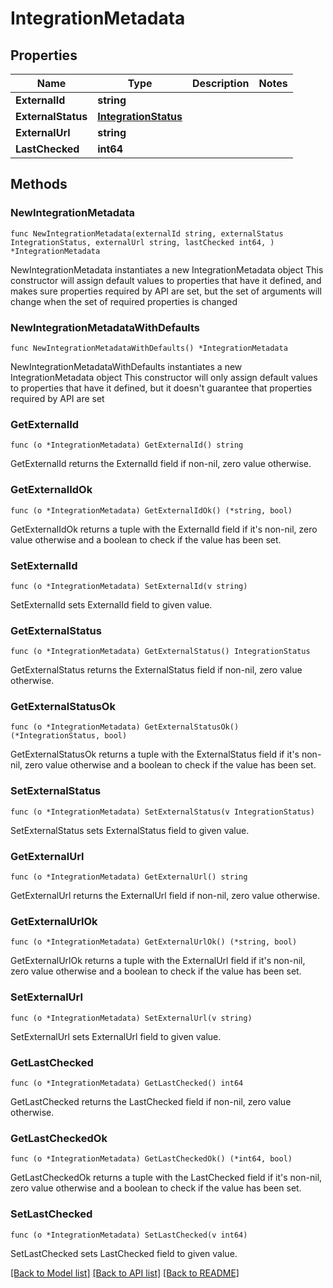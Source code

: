 # IntegrationMetadata

## Properties

Name | Type | Description | Notes
------------ | ------------- | ------------- | -------------
**ExternalId** | **string** |  | 
**ExternalStatus** | [**IntegrationStatus**](IntegrationStatus.md) |  | 
**ExternalUrl** | **string** |  | 
**LastChecked** | **int64** |  | 

## Methods

### NewIntegrationMetadata

`func NewIntegrationMetadata(externalId string, externalStatus IntegrationStatus, externalUrl string, lastChecked int64, ) *IntegrationMetadata`

NewIntegrationMetadata instantiates a new IntegrationMetadata object
This constructor will assign default values to properties that have it defined,
and makes sure properties required by API are set, but the set of arguments
will change when the set of required properties is changed

### NewIntegrationMetadataWithDefaults

`func NewIntegrationMetadataWithDefaults() *IntegrationMetadata`

NewIntegrationMetadataWithDefaults instantiates a new IntegrationMetadata object
This constructor will only assign default values to properties that have it defined,
but it doesn't guarantee that properties required by API are set

### GetExternalId

`func (o *IntegrationMetadata) GetExternalId() string`

GetExternalId returns the ExternalId field if non-nil, zero value otherwise.

### GetExternalIdOk

`func (o *IntegrationMetadata) GetExternalIdOk() (*string, bool)`

GetExternalIdOk returns a tuple with the ExternalId field if it's non-nil, zero value otherwise
and a boolean to check if the value has been set.

### SetExternalId

`func (o *IntegrationMetadata) SetExternalId(v string)`

SetExternalId sets ExternalId field to given value.


### GetExternalStatus

`func (o *IntegrationMetadata) GetExternalStatus() IntegrationStatus`

GetExternalStatus returns the ExternalStatus field if non-nil, zero value otherwise.

### GetExternalStatusOk

`func (o *IntegrationMetadata) GetExternalStatusOk() (*IntegrationStatus, bool)`

GetExternalStatusOk returns a tuple with the ExternalStatus field if it's non-nil, zero value otherwise
and a boolean to check if the value has been set.

### SetExternalStatus

`func (o *IntegrationMetadata) SetExternalStatus(v IntegrationStatus)`

SetExternalStatus sets ExternalStatus field to given value.


### GetExternalUrl

`func (o *IntegrationMetadata) GetExternalUrl() string`

GetExternalUrl returns the ExternalUrl field if non-nil, zero value otherwise.

### GetExternalUrlOk

`func (o *IntegrationMetadata) GetExternalUrlOk() (*string, bool)`

GetExternalUrlOk returns a tuple with the ExternalUrl field if it's non-nil, zero value otherwise
and a boolean to check if the value has been set.

### SetExternalUrl

`func (o *IntegrationMetadata) SetExternalUrl(v string)`

SetExternalUrl sets ExternalUrl field to given value.


### GetLastChecked

`func (o *IntegrationMetadata) GetLastChecked() int64`

GetLastChecked returns the LastChecked field if non-nil, zero value otherwise.

### GetLastCheckedOk

`func (o *IntegrationMetadata) GetLastCheckedOk() (*int64, bool)`

GetLastCheckedOk returns a tuple with the LastChecked field if it's non-nil, zero value otherwise
and a boolean to check if the value has been set.

### SetLastChecked

`func (o *IntegrationMetadata) SetLastChecked(v int64)`

SetLastChecked sets LastChecked field to given value.



[[Back to Model list]](../README.md#documentation-for-models) [[Back to API list]](../README.md#documentation-for-api-endpoints) [[Back to README]](../README.md)


